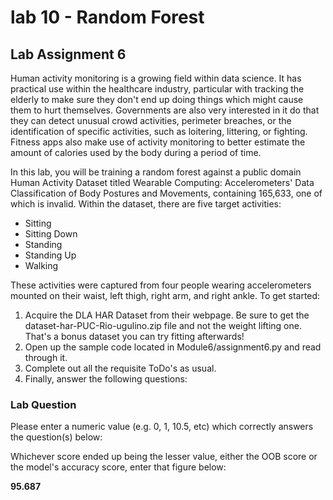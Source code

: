 # lab 10 - Random Forest

## Lab Assignment 6

Human activity monitoring is a growing field within data science. It has practical use within the healthcare industry, particular with tracking the elderly to make sure they don't end up doing things which might cause them to hurt themselves. Governments are also very interested in it do that they can detect unusual crowd activities, perimeter breaches, or the identification of specific activities, such as loitering, littering, or fighting. Fitness apps also make use of activity monitoring to better estimate the amount of calories used by the body during a period of time.

In this lab, you will be training a random forest against a public domain Human Activity Dataset titled Wearable Computing: Accelerometers' Data Classification of Body Postures and Movements, containing 165,633, one of which is invalid. Within the dataset, there are five target activities:

- Sitting
- Sitting Down
- Standing
- Standing Up
- Walking

These activities were captured from four people wearing accelerometers mounted on their waist, left thigh, right arm, and right ankle. To get started:

1. Acquire the DLA HAR  Dataset from their webpage. Be sure to get the dataset-har-PUC-Rio-ugulino.zip file and not the weight lifting one. That's a bonus dataset you can try fitting afterwards!
2. Open up the sample code located in Module6/assignment6.py and read through it.
3. Complete out all the requisite ToDo's as usual.
4. Finally, answer the following questions:

### Lab Question

Please enter a numeric value (e.g. 0, 1, 10.5, etc) which correctly answers the question(s) below:

Whichever score ended up being the lesser value, either the OOB score or the model's accuracy score, enter that figure below:

**95.687**